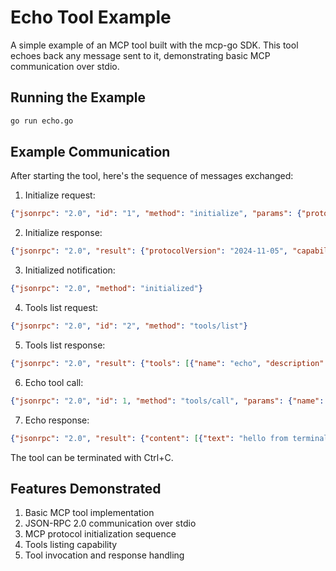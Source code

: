 # Echo Tool Example

A simple example of an MCP tool built with the mcp-go SDK. This tool echoes back any message sent to it, demonstrating basic MCP communication over stdio.

## Running the Example

```bash
go run echo.go
```

## Example Communication

After starting the tool, here's the sequence of messages exchanged:

1. Initialize request:
```json
{"jsonrpc": "2.0", "id": "1", "method": "initialize", "params": {"protocolVersion": "2024-11-05", "clientInfo": {"name": "test-client", "version": "1.0.0"}, "capabilities": {"tools": true}}}
```

2. Initialize response:
```json
{"jsonrpc": "2.0", "result": {"protocolVersion": "2024-11-05", "capabilities": {"tools": {"listChanged": false}}, "serverInfo": {"name": "MCP Server", "version": "1.0.0"}}, "id": "1"}
```

3. Initialized notification:
```json
{"jsonrpc": "2.0", "method": "initialized"}
```

4. Tools list request:
```json
{"jsonrpc": "2.0", "id": "2", "method": "tools/list"}
```

5. Tools list response:
```json
{"jsonrpc": "2.0", "result": {"tools": [{"name": "echo", "description": "A simple echo tool that returns the input message", "inputSchema": {"type": "object", "properties": {"message": {"type": "string", "description": "The message to echo back"}}, "required": ["message"]}}]}, "id": "2"}
```

6. Echo tool call:
```json
{"jsonrpc": "2.0", "id": 1, "method": "tools/call", "params": {"name": "echo", "arguments": {"message": "hello from terminal"}}}
```

7. Echo response:
```json
{"jsonrpc": "2.0", "result": {"content": [{"text": "hello from terminal", "type": "text"}], "metadata": {"length": 19}}, "id": 1}
```

The tool can be terminated with Ctrl+C.

## Features Demonstrated

1. Basic MCP tool implementation
2. JSON-RPC 2.0 communication over stdio
3. MCP protocol initialization sequence
4. Tools listing capability
5. Tool invocation and response handling 